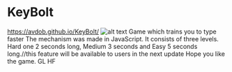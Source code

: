 # KeyBolt
https://avdob.github.io/KeyBolt/
![alt text](https://i.ibb.co/DDW0y92/Untitled-87-1.jpg)
Game  which trains you to type faster
The mechanism was made in JavaScript. It consists of three levels.
Hard  one 2 seconds long, Medium 3 seconds and Easy 5 seconds long.//this feature will be available to users in the next update
Hope you like the game.
GL HF
